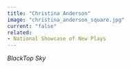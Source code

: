 ```yaml
---
title: "Christina Anderson"
image: "christina_anderson_square.jpg"
current: "false"
related:
- National Showcase of New Plays
---
```


*BlackTop Sky*
